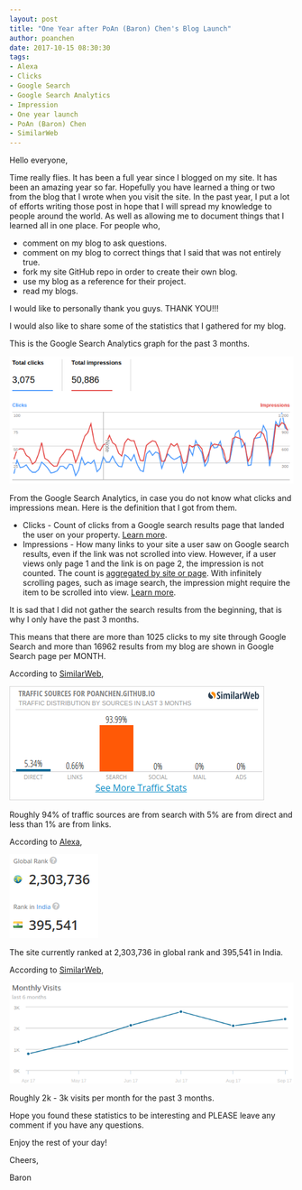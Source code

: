 ```yaml
---
layout: post
title: "One Year after PoAn (Baron) Chen's Blog Launch"
author: poanchen
date: 2017-10-15 08:30:30
tags:
- Alexa
- Clicks
- Google Search
- Google Search Analytics
- Impression
- One year launch
- PoAn (Baron) Chen
- SimilarWeb
---
```

Hello everyone,

Time really flies. It has been a full year since I blogged on my site. It has been an amazing year so far. Hopefully you have learned a thing or two from the blog that I wrote when you visit the site. In the past year, I put a lot of efforts writing those post in hope that I will spread my knowledge to people around the world. As well as allowing me to document things that I learned all in one place. For people who,

* comment on my blog to ask questions.
* comment on my blog to correct things that I said that was not entirely true.
* fork my site GitHub repo in order to create their own blog.
* use my blog as a reference for their project.
* read my blogs.

I would like to personally thank you guys. THANK YOU!!!

I would also like to share some of the statistics that I gathered for my blog.

This is the Google Search Analytics graph for the past 3 months.

<img src="/img/2017/10/15/one-year-after-poan-baron-chen-blog-launch/PoAnBaronChenBlog Google Search Analytics Graph past 3 months.png" alt="Google Search Analytics graph for the past 3 months">

From the Google Search Analytics, in case you do not know what clicks and impressions mean. Here is the definition that I got from them.

* Clicks - Count of clicks from a Google search results page that landed the user on your property. [Learn more](https://support.google.com/webmasters/answer/7042828#click).
* Impressions - How many links to your site a user saw on Google search results, even if the link was not scrolled into view. However, if a user views only page 1 and the link is on page 2, the impression is not counted. The count is [aggregated by site or page](https://support.google.com/webmasters/answer/6155685#urlorsite). With infinitely scrolling pages, such as image search, the impression might require the item to be scrolled into view. [Learn more](https://support.google.com/webmasters/answer/7042828#impressions).

It is sad that I did not gather the search results from the beginning, that is why I only have the past 3 months.

This means that there are more than 1025 clicks to my site through Google Search and more than 16962 results from my blog are shown in Google Search page per MONTH.

According to [SimilarWeb](https://www.similarweb.com/),

<img src="/img/2017/10/15/one-year-after-poan-baron-chen-blog-launch/Traffic sources from SimilarWeb for past 3 months.png" alt="Traffic sources from SimilarWeb for the past 3 months">

Roughly 94% of traffic sources are from search with 5% are from direct and less than 1% are from links.

According to [Alexa](https://www.alexa.com/),

<img src="/img/2017/10/15/one-year-after-poan-baron-chen-blog-launch/current Alexa rank.png" alt="Current Alexa rank">

The site currently ranked at 2,303,736 in global rank and 395,541 in India.

According to [SimilarWeb](https://www.similarweb.com/),

<img src="/img/2017/10/15/one-year-after-poan-baron-chen-blog-launch/Page visit from SimilarWeb for past 6 months.png" alt="Page visit from SimilarWeb for the past 3 months">

Roughly 2k - 3k visits per month for the past 3 months.

Hope you found these statistics to be interesting and PLEASE leave any comment if you have any questions.

Enjoy the rest of your day!

Cheers,

Baron